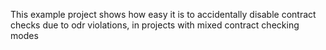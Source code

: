 This example project shows how easy it is to accidentally disable contract checks due to odr violations, in projects with mixed contract checking modes
